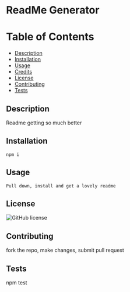 
  # ReadMe Generator

  # Table of Contents
  * [Description](#description)
  * [Installation](#installation)
  * [Usage](#usage)
  * [Credits](#credits)
  * [License](#license)
  * [Contributing](#contributing)
  * [Tests](#tests)

  ## Description
  Readme getting so much better

  ## Installation
  ```
  npm i
  ```

  ## Usage
  ```
  Pull down, install and get a lovely readme
  ```

  ## License
  ![GitHub license](https://img.shields.io/badge/license-MIT-blue.svg)

  ## Contributing
  fork the repo, make changes, submit pull request

  ## Tests
  npm test

